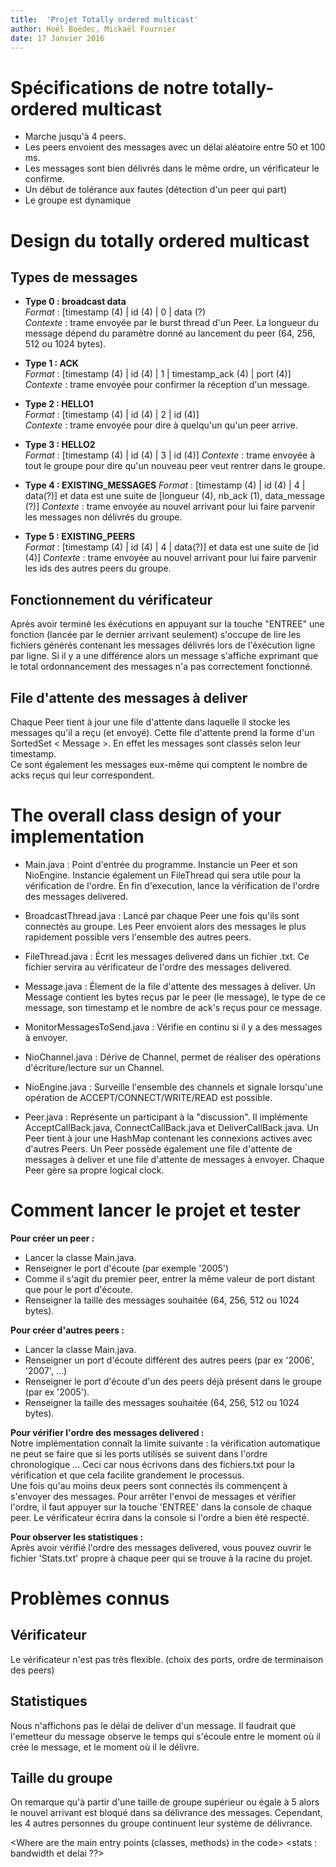 ```yaml
---
title:  'Projet Totally ordered multicast'
author: Hoël Boëdec, Mickaël Fournier
date: 17 Janvier 2016
---
```


# Spécifications de notre totally-ordered multicast

- Marche jusqu'à 4 peers.
- Les peers envoient des messages avec un délai aléatoire entre 50 et 100 ms.
- Les messages sont bien délivrés dans le même ordre, un vérificateur le confirme.
- Un début de tolérance aux fautes (détection d'un peer qui part)
- Le groupe est dynamique


# Design du totally ordered multicast

## Types de messages

- **Type 0 : broadcast data**  
*Format* : [timestamp (4) | id (4) | 0 | data (?)  
*Contexte* : trame envoyée par le burst thread d'un Peer. La longueur du message dépend du paramètre donné au lancement du peer (64, 256, 512 ou 1024 bytes).

- **Type 1 : ACK**  
*Format* : [timestamp (4) | id (4) | 1 | timestamp_ack (4) | port (4)]  
*Contexte* : trame envoyée pour confirmer la réception d'un message.

- **Type 2 : HELLO1**  
*Format* : [timestamp (4) | id (4) | 2 | id (4)]  
*Contexte* : trame envoyée pour dire à quelqu'un qu'un peer arrive.

- **Type 3 : HELLO2**  
*Format* : [timestamp (4) | id (4) | 3 | id (4)]
*Contexte* : trame envoyée à tout le groupe pour dire qu'un nouveau peer veut rentrer dans le groupe.

- **Type 4 : EXISTING_MESSAGES**
*Format* : [timestamp (4) | id (4) | 4 | data(?)] et data est une suite de [longueur (4), nb_ack (1), data_message (?)]
*Contexte* : trame envoyée au nouvel arrivant pour lui faire parvenir les messages non délivrés du groupe.

- **Type 5 : EXISTING_PEERS**  
*Format* : [timestamp (4) | id (4) | 4 | data(?)] et data est une suite de [id (4)]
*Contexte* : trame envoyée au nouvel arrivant pour lui faire parvenir les ids des autres peers du groupe.

## Fonctionnement du vérificateur
Après avoir terminé les éxécutions en appuyant sur la touche "ENTREE" une fonction (lancée par le dernier arrivant seulement) s'occupe de lire les fichiers générés contenant les messages délivrés lors de l'éxécution ligne par ligne. Si il y a une différence alors un message s'affiche exprimant que le total ordonnancement des messages n'a pas correctement fonctionné.

## File d'attente des messages à deliver
Chaque Peer tient à jour une file d'attente dans laquelle il stocke les messages qu'il a reçu (et envoyé). Cette file d'attente prend la forme d'un SortedSet < Message >. En effet les messages sont classés selon leur timestamp.  
Ce sont également les messages eux-même qui comptent le nombre de acks reçus qui leur correspondent.

# The overall class design of your implementation
- Main.java : Point d'entrée du programme. Instancie un Peer et son NioEngine. Instancie également un FileThread qui sera utile pour la vérification de l'ordre. En fin d'execution, lance la vérification de l'ordre des messages delivered.

- BroadcastThread.java : Lancé par chaque Peer une fois qu'ils sont connectés au groupe. Les Peer envoient alors des messages le plus rapidement possible vers l'ensemble des autres peers.

- FileThread.java : Écrit les messages delivered dans un fichier .txt. Ce fichier servira au vérificateur de l'ordre des messages delivered.

- Message.java : Élement de la file d'attente des messages à deliver. Un Message contient les bytes reçus par le peer (le message), le type de ce message, son timestamp et le nombre de ack's reçus pour ce message.

- MonitorMessagesToSend.java : Vérifie en continu si il y a des messages à envoyer.

- NioChannel.java : Dérive de Channel, permet de réaliser des opérations d'écriture/lecture sur un Channel.

- NioEngine.java : Surveille l'ensemble des channels et signale lorsqu'une opération de ACCEPT/CONNECT/WRITE/READ est possible.

- Peer.java : Représente un participant à la "discussion". Il implémente AcceptCallBack.java, ConnectCallBack.java et DeliverCallBack.java. Un Peer tient à jour une HashMap contenant les connexions actives avec d'autres Peers. Un Peer possède également une file d'attente de messages à deliver et une file d'attente de messages à envoyer. Chaque Peer gère sa propre logical clock.

# Comment lancer le projet et tester
**Pour créer un peer :**

- Lancer la classe Main.java.
- Renseigner le port d'écoute (par exemple '2005')
- Comme il s'agit du premier peer, entrer la même valeur de port distant que pour le port d'écoute.
- Renseigner la taille des messages souhaitée (64, 256, 512 ou 1024 bytes).

**Pour créer d'autres peers :**

- Lancer la classe Main.java.
- Renseigner un port d'écoute différent des autres peers (par ex '2006', '2007', ...)
- Renseigner le port d'écoute d'un des peers déjà présent dans le groupe (par ex '2005').
- Renseigner la taille des messages souhaitée (64, 256, 512 ou 1024 bytes).

**Pour vérifier l'ordre des messages delivered :**  
Notre implémentation connaît la limite suivante : la vérification automatique ne peut se faire que si les ports utilisés se suivent dans l'ordre chronologique ... Ceci car nous écrivons dans des fichiers.txt pour la vérification et que cela facilite grandement le processus.  
Une fois qu'au moins deux peers sont connectés ils commençent à s'envoyer des messages. Pour arrêter l'envoi de messages et vérifier l'ordre, il faut appuyer sur la touche 'ENTREE' dans la console de chaque peer. Le vérificateur écrira dans la console si l'ordre a bien été respecté.

**Pour observer les statistiques :**  
Après avoir vérifié l'ordre des messages delivered, vous pouvez ouvrir le fichier 'Stats.txt' propre à chaque peer qui se trouve à la racine du projet.


# Problèmes connus

## Vérificateur
Le vérificateur n'est pas très flexible. (choix des ports, ordre de terminaison des peers)

## Statistiques
Nous n'affichons pas le délai de deliver d'un message. Il faudrait que l'emetteur du message observe le temps qui s'écoule entre le moment où il crée le message, et le moment où il le délivre.

## Taille du groupe
On remarque qu'à partir d'une taille de groupe supérieur ou égale à 5 alors le nouvel arrivant est bloqué dans sa délivrance des messages. Cependant, les 4 autres personnes du groupe continuent leur système de délivrance.


<Where are the main entry points (classes, methods) in the code>
<Other main points that are important in order to understand your code>
<stats : bandwidth et delai ??>
